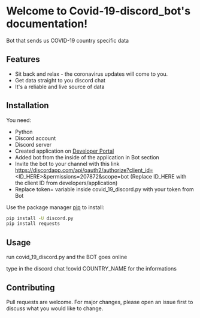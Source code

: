 # Welcome to Covid-19-discord_bot's documentation!

Bot that sends us COVID-19 country specific data

## Features
- Sit back and relax - the coronavirus updates will come to you.
- Get data straight to you discord chat
- It's a reliable and live source of data

## Installation

You need:

- Python
- Discord account
- Discord server
- Created application on [Developer Portal](https://discordapp.com/developers/applications)
- Added bot from the inside of the application in Bot section
- Invite the bot to your channel with this link https://discordapp.com/api/oauth2/authorize?client_id=<ID_HERE>&permissions=207872&scope=bot (Replace ID_HERE with the client ID from developers/application)
- Replace token= variable inside covid_19_discord.py with your token from Bot

Use the package manager [pip](https://pip.pypa.io/en/stable/) to install:
```bash
pip install -U discord.py
pip install requests
```

## Usage

run covid_19_discord.py and the BOT goes online

type in the discord chat !covid COUNTRY_NAME for the informations

## Contributing
Pull requests are welcome. For major changes, please open an issue first to discuss what you would like to change.
